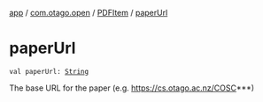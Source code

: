 [app](../../index.md) / [com.otago.open](../index.md) / [PDFItem](index.md) / [paperUrl](./paper-url.md)

# paperUrl

`val paperUrl: `[`String`](https://kotlinlang.org/api/latest/jvm/stdlib/kotlin/-string/index.html)

The base URL for the paper (e.g. https://cs.otago.ac.nz/COSC***)

